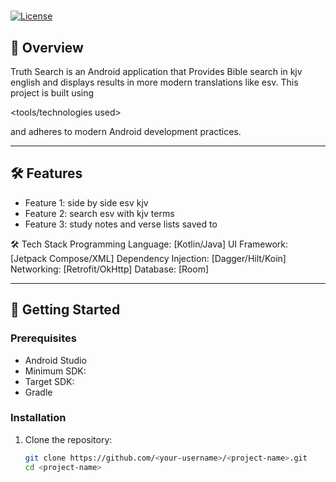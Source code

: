 # <Project Name>

[![License](https://img.shields.io/badge/license-MIT-blue.svg)](LICENSE)

## 📱 Overview

Truth Search is an Android application that Provides Bible search in kjv english and displays 
results in more modern translations like esv. This project is built using

<tools/technologies used> 

and adheres to modern Android development practices.

---

## 🛠 Features

- Feature 1: side by side esv kjv
- Feature 2: search esv with kjv terms
- Feature 3: study notes and verse lists saved to 

🛠 Tech Stack
Programming Language: [Kotlin/Java]
UI Framework: [Jetpack Compose/XML]
Dependency Injection: [Dagger/Hilt/Koin]
Networking: [Retrofit/OkHttp]
Database: [Room]


---

## 🚀 Getting Started

### Prerequisites

- Android Studio <Version>
- Minimum SDK: <Version>
- Target SDK: <Version>
- Gradle <Version>

### Installation

1. Clone the repository:
   ```bash
   git clone https://github.com/<your-username>/<project-name>.git
   cd <project-name>

